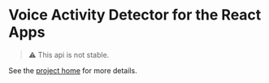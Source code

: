 # Voice Activity Detector for the React Apps

> :warning: This api is not stable.

See the [project home](https://github.com/deepqai/vad) for more details.
